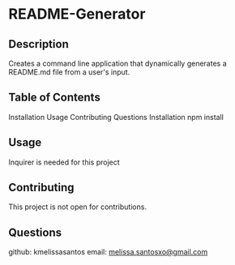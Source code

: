 # README-Generator
## Description
Creates a command line application that dynamically generates a README.md file from a user's input.

## Table of Contents
Installation
Usage
Contributing
Questions
Installation
npm install

## Usage
Inquirer is needed for this project

## Contributing
This project is not open for contributions.

## Questions
github: kmelissasantos
email: melissa.santosxo@gmail.com

